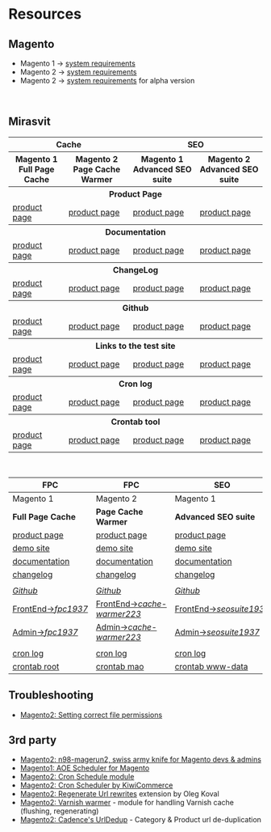 # Resources

<!-- → ↠ ↣ ↦ ⇒ ⇻ ⇸ ─ -->


## Magento

- Magento 1 → [system requirements](https://docs.magento.com/m1/ce/user_guide/magento/system-requirements.html)
- Magento 2 → [system requirements](https://devdocs.magento.com/guides/v2.2/install-gde/system-requirements-tech.html)
- Magento 2 → [system requirements](https://devdocs.magento.com/guides/v2.3/install-gde/system-requirements-tech.html) for alpha version

<br>


## Mirasvit

<table>
    <thead>
        <tr>
            <th colspan=2>Cache</th>
            <th colspan=2>SEO</th>
        </tr>
        <tr>
            <th>Magento 1 <br/>Full Page Cache</th>
            <th>Magento 2 <br/>Page Cache Warmer</th>
            <th>Magento 1 <br/>Advanced SEO suite</th>
            <th>Magento 2 <br/>Advanced SEO suite</th>
        </tr>
    </thead>
    <tbody>
      <tr><th colspan=4> Product Page </th></tr>
      <tr>
        <td><a href="https://mirasvit.com/magento-extensions/full-page-cache.html">product page</a></td>
        <td><a href="https://mirasvit.com/magento-2-extensions/full-page-cache-warmer.html">product page</a></td>
        <td><a href="https://mirasvit.com/magento-extensions/advanced-seo-suite.html">product page</a></td>
        <td><a href="https://mirasvit.com/magento-2-extensions/advanced-seo-suite.html">product page</a></td>
      </tr>
      <tr><th colspan=4> Documentation </th></tr>
      <tr>
        <td><a href="https://mirasvit.com/magento-extensions/full-page-cache.html">product page</a></td>
        <td><a href="https://mirasvit.com/magento-2-extensions/full-page-cache-warmer.html">product page</a></td>
        <td><a href="https://mirasvit.com/magento-extensions/advanced-seo-suite.html">product page</a></td>
        <td><a href="https://mirasvit.com/magento-2-extensions/advanced-seo-suite.html">product page</a></td>
      </tr>
      <tr><th colspan=4> ChangeLog </th></tr>
      <tr>
        <td><a href="https://mirasvit.com/magento-extensions/full-page-cache.html">product page</a></td>
        <td><a href="https://mirasvit.com/magento-2-extensions/full-page-cache-warmer.html">product page</a></td>
        <td><a href="https://mirasvit.com/magento-extensions/advanced-seo-suite.html">product page</a></td>
        <td><a href="https://mirasvit.com/magento-2-extensions/advanced-seo-suite.html">product page</a></td>
      </tr>
      <tr><th colspan=4> Github </th></tr>
      <tr>
        <td><a href="https://mirasvit.com/magento-extensions/full-page-cache.html">product page</a></td>
        <td><a href="https://mirasvit.com/magento-2-extensions/full-page-cache-warmer.html">product page</a></td>
        <td><a href="https://mirasvit.com/magento-extensions/advanced-seo-suite.html">product page</a></td>
        <td><a href="https://mirasvit.com/magento-2-extensions/advanced-seo-suite.html">product page</a></td>
      </tr>
      <tr><th colspan=4> Links to the test site </th></tr>
      <tr>
        <td><a href="https://mirasvit.com/magento-extensions/full-page-cache.html">product page</a></td>
        <td><a href="https://mirasvit.com/magento-2-extensions/full-page-cache-warmer.html">product page</a></td>
        <td><a href="https://mirasvit.com/magento-extensions/advanced-seo-suite.html">product page</a></td>
        <td><a href="https://mirasvit.com/magento-2-extensions/advanced-seo-suite.html">product page</a></td>
      </tr>
      <tr><th colspan=4> Cron log </th></tr>
      <tr>
        <td><a href="https://mirasvit.com/magento-extensions/full-page-cache.html">product page</a></td>
        <td><a href="https://mirasvit.com/magento-2-extensions/full-page-cache-warmer.html">product page</a></td>
        <td><a href="https://mirasvit.com/magento-extensions/advanced-seo-suite.html">product page</a></td>
        <td><a href="https://mirasvit.com/magento-2-extensions/advanced-seo-suite.html">product page</a></td>
      </tr>   
      <tr><th colspan=4> Crontab tool </th></tr>
      <tr>
        <td><a href="https://mirasvit.com/magento-extensions/full-page-cache.html">product page</a></td>
        <td><a href="https://mirasvit.com/magento-2-extensions/full-page-cache-warmer.html">product page</a></td>
        <td><a href="https://mirasvit.com/magento-extensions/advanced-seo-suite.html">product page</a></td>
        <td><a href="https://mirasvit.com/magento-2-extensions/advanced-seo-suite.html">product page</a></td>
      </tr>         
    </tbody>
</table>

<br>

| FPC | FPC | SEO | SEO 
|---|---|---|---
|Magento 1|Magento 2|Magento 1|Magento 2
|**Full Page Cache**|**Page Cache Warmer**|**Advanced SEO suite**|**Advanced SEO suite**
|[product page](https://mirasvit.com/magento-extensions/full-page-cache.html)|[product page](https://mirasvit.com/magento-2-extensions/full-page-cache-warmer.html)|[product page](https://mirasvit.com/magento-extensions/advanced-seo-suite.html)|[product page](https://mirasvit.com/magento-2-extensions/advanced-seo-suite.html)
|[demo site](http://fpc19.demo.mirasvit.com)|[demo site](http://cache-warmer.m2.mirasvit.com)|[demo site](http://seo19.demo.mirasvit.com)|[demo site](http://seo.m2.mirasvit.com)
|[documentation](https://docs.mirasvit.com/doc/extension_fpc/current)|[documentation](https://mirasvit.com/docs/module-cache-warmer/current)|[documentation](https://docs.mirasvit.com/doc/extension_seosuite/current)|[documentation](https://mirasvit.com/docs/module-seo/current)
|[changelog](https://docs.mirasvit.com/doc/extension_fpc/current/changelog)|[changelog](https://mirasvit.com/docs/module-cache-warmer/current/changelog)|[changelog](https://mirasvit.com/docs/module-seo/current/changelog)|[changelog](https://mirasvit.com/docs/module-seo/current/changelog)
| | | | 
|[*Github*](https://github.com/mirasvit/extension_fpc)|[*Github*](https://github.com/mirasvit/module-cache-warmer)|[*Github*](https://github.com/mirasvit/extension_seo)|[*Github*](https://github.com/mirasvit/module-seo)
|[FrontEnd→*fpc1937*](http://fpc1937.mao.mirasvit.com)|[FrontEnd→*cache-warmer223*](http://cache-warmer223.mao.mirasvit.com)|[FrontEnd→*seosuite1937*](http://seosuite1937.mao.mirasvit.com)|[FrontEnd→*seo*](http://seo.mao.mirasvit.com)
|[Admin→*fpc1937*](http://fpc1937.mao.mirasvit.com/index.php/mageadmin/system_config/edit/section/fpc)|[Admin→*cache-warmer223*](http://cache-warmer223.mao.mirasvit.com/mageadmin/admin)|[Admin→*seosuite1937*](http://seosuite1937.mao.mirasvit.com/mageadmin)|[Admin→*seo*](http://seo.mao.mirasvit.com/mageadmin/admin)
| | | |
| [cron log](http://debug.mao.mirasvit.com/logs.php?site=fpc1937&log=cron) | [cron log](http://debug.mao.mirasvit.com/logs.php?site=cache-warmer223&log=magento.cron) | [cron log](http://debug.mao.mirasvit.com/logs.php?site=seo-suite1937&log=cron) | [cron log](http://debug.mao.mirasvit.com/logs.php?site=seo&log=magento.cron)
| [crontab root](http://debug.mao.mirasvit.com/crontab.php?user=root) | [crontab mao](http://debug.mao.mirasvit.com/crontab.php?user=mao) | [crontab www-data](http://debug.mao.mirasvit.com/crontab.php?user=www-data) |


## Troubleshooting

- [Magento2: Setting correct file permissions](https://github.com/turboBasic/magento-howto/blob/master/permissions.md)


## 3rd party

- [Magento2: n98-magerun2, swiss army knife for Magento devs & admins](https://github.com/netz98/n98-magerun2)
- [Magento1: AOE Scheduler for Magento](https://github.com/AOEpeople/Aoe_Scheduler)
- [Magento2: Cron Schedule module](https://github.com/shockwavemk/magento2-module-cron-schedule)
- [Magento2: Cron Scheduler by KiwiCommerce](https://kiwicommerce.co.uk/docs/cron-scheduler/)
- [Magento2: Regenerate Url rewrites](https://github.com/olegkoval/magento2-regenerate_url_rewrites) extension by Oleg Koval
- [Magento2: Varnish warmer](https://github.com/lizardmedia/varnish-warmer-magento2) - module for handling Varnish cache (flushing, regenerating)
- [Magento2: Cadence's UrlDedup](https://github.com/cadencelabs/urldedup) - Category & Product url de-duplication
